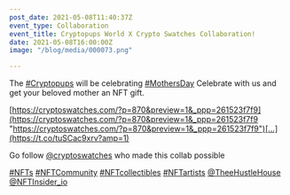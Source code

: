 ```yaml
---
post_date: 2021-05-08T11:40:37Z
event_type: Collaboration
event_title: Cryptopups World X Crypto Swatches Collaboration!
date: 2021-05-08T16:00:00Z
image: "/blog/media/000073.png"

---
```

The [#Cryptopups](https://twitter.com/hashtag/Cryptopups?src=hashtag_click) will be celebrating [#MothersDay](https://twitter.com/hashtag/MothersDay?src=hashtag_click) Celebrate with us and get your beloved mother an NFT gift.

[https://cryptoswatches.com/?p=870&preview=1&_ppp=261523f7f9](https://cryptoswatches.com/?p=870&preview=1&_ppp=261523f7f9 "https://cryptoswatches.com/?p=870&preview=1&_ppp=261523f7f9")[…](https://t.co/tuSCac9xrv?amp=1) 

Go follow [@cryptoswatches](https://twitter.com/cryptoswatches) who made this collab possible

[#NFTs](https://twitter.com/hashtag/NFTs?src=hashtag_click) [#NFTCommunity](https://twitter.com/hashtag/NFTCommunity?src=hashtag_click) [#NFTcollectibles](https://twitter.com/hashtag/NFTcollectibles?src=hashtag_click) [#NFTartists](https://twitter.com/hashtag/NFTartists?src=hashtag_click) [@TheeHustleHouse](https://twitter.com/TheeHustleHouse) [@NFTInsider_io](https://twitter.com/NFTInsider_io)